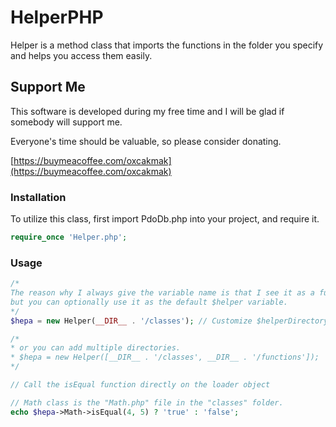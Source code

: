 # HelperPHP
Helper is a method class that imports the functions in the folder you specify and helps you access them easily.

## Support Me

This software is developed during my free time and I will be glad if somebody will support me.

Everyone's time should be valuable, so please consider donating.

[https://buymeacoffee.com/oxcakmak](https://buymeacoffee.com/oxcakmak)

### Installation
To utilize this class, first import PdoDb.php into your project, and require it.

```php
require_once 'Helper.php';
```

### Usage
```php
/*
The reason why I always give the variable name is that I see it as a function library,
but you can optionally use it as the default $helper variable.
*/
$hepa = new Helper(__DIR__ . '/classes'); // Customize $helperDirectory if needed

/*
* or you can add multiple directories.
* $hepa = new Helper([__DIR__ . '/classes', __DIR__ . '/functions']);
*/

// Call the isEqual function directly on the loader object

// Math class is the "Math.php" file in the "classes" folder.
echo $hepa->Math->isEqual(4, 5) ? 'true' : 'false';
```
